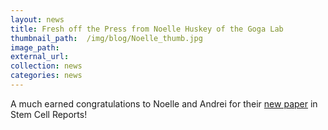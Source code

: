 ```yaml
---
layout: news
title: Fresh off the Press from Noelle Huskey of the Goga Lab
thumbnail_path:  /img/blog/Noelle_thumb.jpg
image_path: 
external_url:
collection: news
categories: news
---
```

A much earned congratulations to Noelle and Andrei for their [new paper](http://judsonlab.ucsf.edu/publications/2015-huskey.html) in Stem Cell Reports! 
